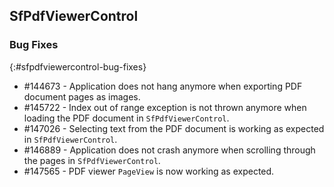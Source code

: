 ## SfPdfViewerControl

### Bug Fixes
{:#sfpdfviewercontrol-bug-fixes}

* \#144673 - Application does not hang anymore when exporting PDF document pages as images.
* \#145722 - Index out of range exception is not thrown anymore when loading the PDF document in `SfPdfViewerControl`.
* \#147026 - Selecting text from the PDF document is working as expected in `SfPdfViewerControl`.
* \#146889 - Application does not crash anymore when scrolling through the pages in `SfPdfViewerControl`.
* \#147565 - PDF viewer `PageView` is now working as expected.